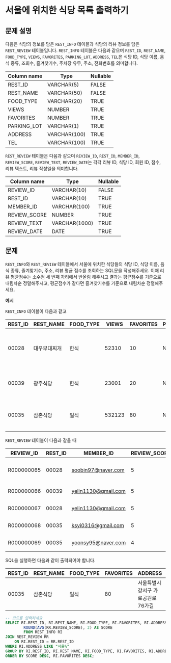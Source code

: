 # 서울에 위치한 식당 목록 출력하기

## 문제 설명

다음은 식당의 정보를 담은 `REST_INFO` 테이블과 식당의 리뷰 정보를 담은 `REST_REVIEW` 테이블입니다. `REST_INFO` 테이블은 다음과 같으며 `REST_ID`, `REST_NAME`, `FOOD_TYPE`, `VIEWS`, `FAVORITES`, `PARKING_LOT`, `ADDRESS`, `TEL`은 식당 ID, 식당 이름, 음식 종류, 조회수, 즐겨찾기수, 주차장 유무, 주소, 전화번호를 의미합니다.

| Column name | Type        | Nullable |
| ----------- | -----------| -------- |
| REST_ID     | VARCHAR(5) | FALSE    |
| REST_NAME   | VARCHAR(50)| FALSE    |
| FOOD_TYPE   | VARCHAR(20)| TRUE     |
| VIEWS       | NUMBER     | TRUE     |
| FAVORITES   | NUMBER     | TRUE     |
| PARKING_LOT | VARCHAR(1) | TRUE     |
| ADDRESS     | VARCHAR(100)|TRUE     |
| TEL         | VARCHAR(100)|TRUE     |

`REST_REVIEW` 테이블은 다음과 같으며 `REVIEW_ID`, `REST_ID`, `MEMBER_ID`, `REVIEW_SCORE`, `REVIEW_TEXT`, `REVIEW_DATE`는 각각 리뷰 ID, 식당 ID, 회원 ID, 점수, 리뷰 텍스트, 리뷰 작성일을 의미합니다.

| Column name | Type         | Nullable |
| ----------- | ------------ | -------- |
| REVIEW_ID   | VARCHAR(10)  | FALSE    |
| REST_ID     | VARCHAR(10)  | TRUE     |
| MEMBER_ID   | VARCHAR(100) | TRUE     |
| REVIEW_SCORE| NUMBER       | TRUE     |
| REVIEW_TEXT | VARCHAR(1000)| TRUE     |
| REVIEW_DATE | DATE         | TRUE     |

## 문제
`REST_INFO`와 `REST_REVIEW` 테이블에서 서울에 위치한 식당들의 식당 ID, 식당 이름, 음식 종류, 즐겨찾기수, 주소, 리뷰 평균 점수를 조회하는 SQL문을 작성해주세요. 이때 리뷰 평균점수는 소수점 세 번째 자리에서 반올림 해주시고 결과는 평균점수를 기준으로 내림차순 정렬해주시고, 평균점수가 같다면 즐겨찾기수를 기준으로 내림차순 정렬해주세요.

**예시**

`REST_INFO` 테이블이 다음과 같고

| REST_ID | REST_NAME  | FOOD_TYPE | VIEWS | FAVORITES | PARKING_LOT | ADDRESS                                  | TEL          |
| ------- | ---------- | ---------|------|-----------|------------|-------------------------------------------|--------------|
| 00028   | 대우부대찌개 | 한식     | 52310 | 10         | N          | 경기도 용인시 처인구 남사읍 처인성로 309 | 031-235-1235 |
| 00039   | 광주식당     | 한식     | 23001 | 20         | N          | 경기도 부천시 산업로8번길 60             | 031-235-6423 |
| 00035   | 삼촌식당     | 일식     |532123| 80         | N          | 서울특별시 강서구 가로공원로76가길          | 02-135-1266  |

`REST_REVIEW` 테이블이 다음과 같을 때

| REVIEW_ID    | REST_ID | MEMBER_ID            | REVIEW_SCORE | REVIEW_TEXT                     | REVIEW_DATE |
| ------------ | -------| ------------------- | ------------ | --------------------------------|----------   |
| R000000065   | 00028  | soobin97@naver.com   | 5            | 부찌 국물에서 샤브샤브 맛이나고 깔끔  | 2022-04-12 |
| R000000066   | 00039  | yelin1130@gmail.com  | 5            | 김치찌개 최곱니다.                | 2022-02-12 |
| R000000067   | 00028  | yelin1130@gmail.com  | 5            | 햄이 많아서 좋아요               | 2022-02-22 |
| R000000068   | 00035  | ksyi0316@gmail.com   | 5            | 숙성회가 끝내줍니다.              | 2022-02-15 |
| R000000069   | 00035  | yoonsy95@naver.com   | 4            | 비린내가 전혀없어요              | 2022-04-16 |

SQL을 실행하면 다음과 같이 출력되어야 합니다.

| REST_ID | REST_NAME | FOOD_TYPE | FAVORITES | ADDRESS                                  | SCORE |
| ------- | --------- | ---------|----------|-------------------------------------------|-------|
| 00035   | 삼촌식당   | 일식     | 80       | 서울특별시 강서구 가로공원로76가길          | 4.50  |

```SQL
-- 코드를 입력하세요
SELECT RI.REST_ID, RI.REST_NAME, RI.FOOD_TYPE, RI.FAVORITES, RI.ADDRESS, 
        ROUND(AVG(RR.REVIEW_SCORE), 2) AS SCORE 
        FROM REST_INFO RI
JOIN REST_REVIEW RR 
    ON RI.REST_ID = RR.REST_ID
WHERE RI.ADDRESS LIKE "서울%"
GROUP BY RI.REST_ID, RI.REST_NAME, RI.FOOD_TYPE, RI.FAVORITES, RI.ADDRESS
ORDER BY SCORE DESC, RI.FAVORITES DESC;
```